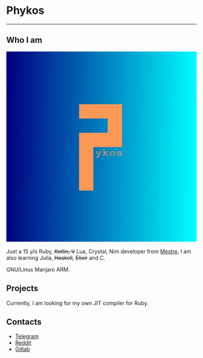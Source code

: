 # Phykos
--------

## Who I am

![12.jpg](12.jpg)

Just a 15 y/o Ruby, ~~Kotlin, V~~ Lua, Crystal, Nim developer from [Mestre](https://en.wikipedia.org/wiki/Mestre), I am also learning Julia, ~~Haskell~~, ~~Elixir~~ and C.

GNU/Linux Manjaro ARM.

## Projects

Currently, I am looking for my own JIT compiler for Ruby.

## Contacts

- [Telegram](t.me/rubydev)
- [Reddit](https://www.reddit.com/user/GPhykos/)
- [Gitlab](https://gitlab.com/phykos)
